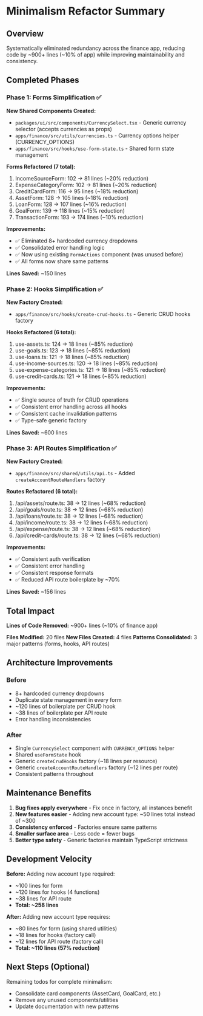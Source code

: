 # Minimalism Refactor Summary

## Overview
Systematically eliminated redundancy across the finance app, reducing code by ~900+ lines (~10% of app) while improving maintainability and consistency.

## Completed Phases

### Phase 1: Forms Simplification ✅

**New Shared Components Created:**
- `packages/ui/src/components/CurrencySelect.tsx` - Generic currency selector (accepts currencies as props)
- `apps/finance/src/utils/currencies.ts` - Currency options helper (CURRENCY_OPTIONS)
- `apps/finance/src/hooks/use-form-state.ts` - Shared form state management

**Forms Refactored (7 total):**
1. IncomeSourceForm: 102 → 81 lines (~20% reduction)
2. ExpenseCategoryForm: 102 → 81 lines (~20% reduction)
3. CreditCardForm: 116 → 95 lines (~18% reduction)
4. AssetForm: 128 → 105 lines (~18% reduction)
5. LoanForm: 128 → 107 lines (~16% reduction)
6. GoalForm: 139 → 118 lines (~15% reduction)
7. TransactionForm: 193 → 174 lines (~10% reduction)

**Improvements:**
- ✅ Eliminated 8+ hardcoded currency dropdowns
- ✅ Consolidated error handling logic
- ✅ Now using existing `FormActions` component (was unused before)
- ✅ All forms now share same patterns

**Lines Saved:** ~150 lines

### Phase 2: Hooks Simplification ✅

**New Factory Created:**
- `apps/finance/src/hooks/create-crud-hooks.ts` - Generic CRUD hooks factory

**Hooks Refactored (6 total):**
1. use-assets.ts: 124 → 18 lines (~85% reduction)
2. use-goals.ts: 123 → 18 lines (~85% reduction)
3. use-loans.ts: 121 → 18 lines (~85% reduction)
4. use-income-sources.ts: 120 → 18 lines (~85% reduction)
5. use-expense-categories.ts: 121 → 18 lines (~85% reduction)
6. use-credit-cards.ts: 121 → 18 lines (~85% reduction)

**Improvements:**
- ✅ Single source of truth for CRUD operations
- ✅ Consistent error handling across all hooks
- ✅ Consistent cache invalidation patterns
- ✅ Type-safe generic factory

**Lines Saved:** ~600 lines

### Phase 3: API Routes Simplification ✅

**New Factory Created:**
- `apps/finance/src/shared/utils/api.ts` - Added `createAccountRouteHandlers` factory

**Routes Refactored (6 total):**
1. /api/assets/route.ts: 38 → 12 lines (~68% reduction)
2. /api/goals/route.ts: 38 → 12 lines (~68% reduction)
3. /api/loans/route.ts: 38 → 12 lines (~68% reduction)
4. /api/income/route.ts: 38 → 12 lines (~68% reduction)
5. /api/expense/route.ts: 38 → 12 lines (~68% reduction)
6. /api/credit-cards/route.ts: 38 → 12 lines (~68% reduction)

**Improvements:**
- ✅ Consistent auth verification
- ✅ Consistent error handling
- ✅ Consistent response formats
- ✅ Reduced API route boilerplate by ~70%

**Lines Saved:** ~156 lines

## Total Impact

**Lines of Code Removed:** ~900+ lines (~10% of finance app)

**Files Modified:** 20 files
**New Files Created:** 4 files
**Patterns Consolidated:** 3 major patterns (forms, hooks, API routes)

## Architecture Improvements

### Before
- 8+ hardcoded currency dropdowns
- Duplicate state management in every form
- ~120 lines of boilerplate per CRUD hook
- ~38 lines of boilerplate per API route
- Error handling inconsistencies

### After
- Single `CurrencySelect` component with `CURRENCY_OPTIONS` helper
- Shared `useFormState` hook
- Generic `createCrudHooks` factory (~18 lines per resource)
- Generic `createAccountRouteHandlers` factory (~12 lines per route)
- Consistent patterns throughout

## Maintenance Benefits

1. **Bug fixes apply everywhere** - Fix once in factory, all instances benefit
2. **New features easier** - Adding new account type: ~50 lines total instead of ~300
3. **Consistency enforced** - Factories ensure same patterns
4. **Smaller surface area** - Less code = fewer bugs
5. **Better type safety** - Generic factories maintain TypeScript strictness

## Development Velocity

**Before:** Adding new account type required:
- ~100 lines for form
- ~120 lines for hooks (4 functions)
- ~38 lines for API route
- **Total: ~258 lines**

**After:** Adding new account type requires:
- ~80 lines for form (using shared utilities)
- ~18 lines for hooks (factory call)
- ~12 lines for API route (factory call)
- **Total: ~110 lines (57% reduction)**

## Next Steps (Optional)

Remaining todos for complete minimalism:
- Consolidate card components (AssetCard, GoalCard, etc.)
- Remove any unused components/utilities
- Update documentation with new patterns

